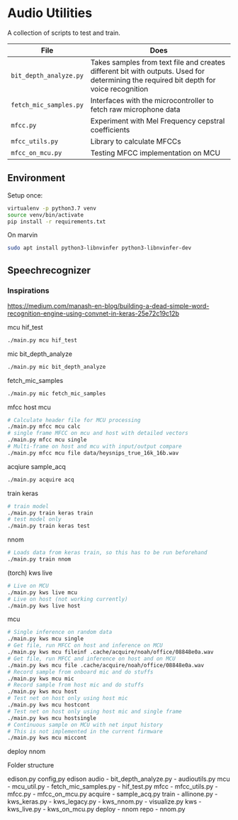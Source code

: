 # Audio Utilities

A collection of scripts to test and train.

| File | Does |
|--|--|
| `bit_depth_analyze.py` | Takes samples from text file and creates different bit with outputs. Used for determining the required bit depth for voice recognition |
| `fetch_mic_samples.py` | Interfaces with the microcontroller to fetch raw microphone data |
| `mfcc.py` | Experiment with Mel Frequency cepstral coefficients |
| `mfcc_utils.py` | Library to calculate MFCCs |
| `mfcc_on_mcu.py` | Testing MFCC implementation on MCU |

## Environment
Setup once:
```bash
virtualenv -p python3.7 venv
source venv/bin/activate
pip install -r requirements.txt
```

On marvin
```bash
sudo apt install python3-libnvinfer python3-libnvinfer-dev
```

## Speechrecognizer

### Inspirations
https://medium.com/manash-en-blog/building-a-dead-simple-word-recognition-engine-using-convnet-in-keras-25e72c19c12b


mcu
  hif_test
```bash
./main.py mcu hif_test
```
mic
  bit_depth_analyze
```bash
./main.py mic bit_depth_analyze
```
  fetch_mic_samples
```bash
./main.py mic fetch_mic_samples
```

mfcc
  host
  mcu
```bash
# Calculate header file for MCU processing
./main.py mfcc mcu calc
# single frame MFCC on mcu and host with detailed vectors
./main.py mfcc mcu single
# Multi-frame on host and mcu with input/output compare
./main.py mfcc mcu file data/heysnips_true_16k_16b.wav
```
acqiure
  sample_acq
```bash
./main.py acquire acq
```
train
  keras
```bash
# train model
./main.py train keras train
# test model only
./main.py train keras test
```
  nnom
```bash
# Loads data from keras train, so this has to be run beforehand
./main.py train nnom
```
  (torch)
kws
  live
```bash
# Live on MCU
./main.py kws live mcu
# Live on host (not working currently)
./main.py kws live host
```
  mcu
```bash
# Single inference on random data
./main.py kws mcu single               
# Get file, run MFCC on host and inference on MCU
./main.py kws mcu fileinf .cache/acquire/noah/office/08848e0a.wav
# Get file, run MFCC and inference on host and on MCU
./main.py kws mcu file .cache/acquire/noah/office/08848e0a.wav          
# Record sample from onboard mic and do stuffs
./main.py kws mcu mic
# Record sample from host mic and do stuffs
./main.py kws mcu host
# Test net on host only using host mic
./main.py kws mcu hostcont
# Test net on host only using host mic and single frame
./main.py kws mcu hostsingle
# Continuous sample on MCU with net input history
# This is not implemented in the current firmware
./main.py kws mcu miccont
```
deploy
  nnom


Folder structure


edison.py
config,py
edison
  audio
    - bit_depth_analyze.py
    - audioutils.py
  mcu
    - mcu_util.py
    - fetch_mic_samples.py
    - hif_test.py
  mfcc
    - mfcc_utils.py
    - mfcc.py
    - mfcc_on_mcu.py
  acquire
    - sample_acq.py
  train
    - allinone.py
    - kws_keras.py
    - kws_legacy.py
    - kws_nnom.py
    - visualize.py
  kws
    - kws_live.py
    - kws_on_mcu.py
  deploy
    - nnom repo
    - nnom.py










































